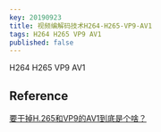 ```yaml
---
key: 20190923
title: 视频编解码技术H264-H265-VP9-AV1
tags: H264 H265 VP9 AV1
published: false
---
```


H264 H265 VP9 AV1

## Reference

[要干掉H.265和VP9的AV1到底是个啥？](https://www.jianshu.com/p/b5e6a18a97ed)